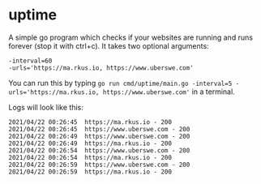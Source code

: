 # uptime

A simple go program which checks if your websites are running and runs forever (stop it with ctrl+c). It takes two optional arguments:

```
-interval=60
-urls='https://ma.rkus.io, https://www.uberswe.com'
```

You can run this by typing `go run cmd/uptime/main.go -interval=5 -urls='https://ma.rkus.io, https://www.uberswe.com'` in a terminal.

Logs will look like this:

```
2021/04/22 00:26:45  https://ma.rkus.io - 200
2021/04/22 00:26:45  https://www.uberswe.com - 200
2021/04/22 00:26:49  https://www.uberswe.com - 200
2021/04/22 00:26:49  https://ma.rkus.io - 200
2021/04/22 00:26:54  https://www.uberswe.com - 200
2021/04/22 00:26:54  https://ma.rkus.io - 200
2021/04/22 00:26:59  https://www.uberswe.com - 200
2021/04/22 00:26:59  https://ma.rkus.io - 200
```
